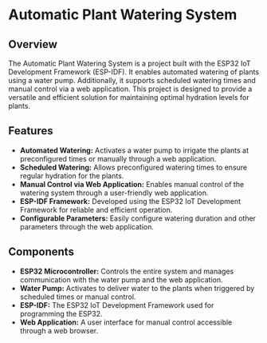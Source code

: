 # Automatic Plant Watering System

## Overview

The Automatic Plant Watering System is a project built with the ESP32 IoT Development Framework (ESP-IDF). It enables automated watering of plants using a water pump. Additionally, it supports scheduled watering times and manual control via a web application. This project is designed to provide a versatile and efficient solution for maintaining optimal hydration levels for plants.

## Features

- **Automated Watering:** Activates a water pump to irrigate the plants at preconfigured times or manually through a web application.
- **Scheduled Watering:** Allows preconfigured watering times to ensure regular hydration for the plants.
- **Manual Control via Web Application:** Enables manual control of the watering system through a user-friendly web application.
- **ESP-IDF Framework:** Developed using the ESP32 IoT Development Framework for reliable and efficient operation.
- **Configurable Parameters:** Easily configure watering duration and other parameters through the web application.

## Components

- **ESP32 Microcontroller:** Controls the entire system and manages communication with the water pump and the web application.
- **Water Pump:** Activates to deliver water to the plants when triggered by scheduled times or manual control.
- **ESP-IDF:** The ESP32 IoT Development Framework used for programming the ESP32.
- **Web Application:** A user interface for manual control accessible through a web browser.
